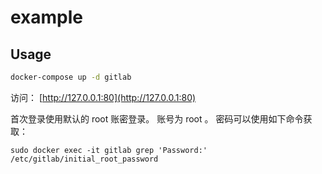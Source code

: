 # example

## Usage

```bash
docker-compose up -d gitlab
```

访问： [http://127.0.0.1:80](http://127.0.0.1:80) 

首次登录使用默认的 root 账密登录。
账号为 root 。
密码可以使用如下命令获取：
```
sudo docker exec -it gitlab grep 'Password:' /etc/gitlab/initial_root_password
```
